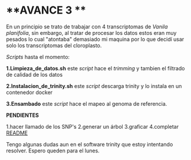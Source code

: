 # **AVANCE 3 **

En un principio se trato de trabajar con 4 transcriptomas de *Vanila planifolia*, sin embargo, al tratar de procesar los datos estos eran muy pesados lo cual "atontaba" demasiado mi maquina por lo que decidí usar solo los transcriptomas del cloroplasto. 


*Scripts* hasta el momento:

**1.Limpieza_de_datos.sh** este *script* hace el *trimming* y tambien el filtrado de calidad de los datos 

**2.Instalacion_de_trinity.sh** este *script* descarga trinity y lo instala en un contenedor docker

**3.Ensambado** este *script* hace el mapeo al genoma de referencia.


**PENDIENTES**

1.hacer llamado de los SNP's 
2.generar un árbol
3.graficar
4.completar [README](https://github.com/Alexscaleb/Tareas-Curso-BioinfInvRepro/blob/master/README!.md)


Tengo algunas dudas aun en el software trinity que estoy intentando resolver. Espero queden para el lunes.
